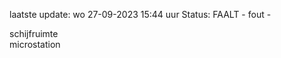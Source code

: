 laatste update: 
wo 27-09-2023 15:44   uur 
Status: FAALT - fout - 
<div class="service R">schijfruimte</div><div class="service Y">microstation</div>